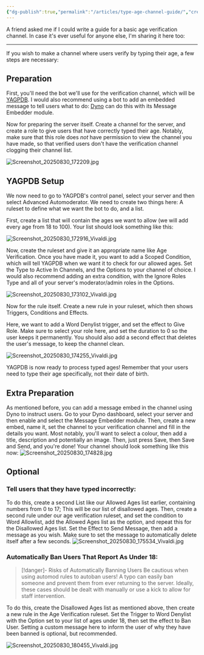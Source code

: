 ```yaml
---
{"dg-publish":true,"permalink":"/articles/type-age-channel-guide/","created":"2025-08-30T18:08:34.405+01:00","updated":"2025-08-30T18:09:49.709+01:00"}
---
```


A friend asked me if I could write a guide for a basic age verification channel. In case it's ever useful for anyone else, I'm sharing it here too:

---

If you wish to make a channel where users verify by typing their age, a few steps are necessary:
## Preparation

First, you'll need the bot we'll use for the verification channel, which will be [YAGPDB](https://www.yagpdb.xyz). I would also recommend using a bot to add an embedded message to tell users what to do: [Dyno](https://www.dyno.gg) can do this with its Message Embedder module.

Now for preparing the server itself. Create a channel for the server, and create a role to give users that have correctly typed their age. Notably, make sure that this role does *not* have permission to view the channel you have made, so that verified users don't have the verification channel clogging their channel list.

![Screenshot_20250830_172209.jpg](/img/user/99_Meta/Attachments/TypeAgeGuide/Screenshot_20250830_172209.jpg)

## YAGPDB Setup

We now need to go to YAGPDB's control panel, select your server and then select Advanced Automoderator. We need to create two things here: A ruleset to define what we want the bot to do, and a list.

First, create a list that will contain the ages we want to allow (we will add every age from 18 to 100). Your list should look something like this:

![Screenshot_20250830_172916_Vivaldi.jpg](/img/user/99_Meta/Attachments/TypeAgeGuide/Screenshot_20250830_172916_Vivaldi.jpg)

Now, create the ruleset and give it an appropriate name like Age Verification. Once you have made it, you want to add a Scoped Condition, which will tell YAGPDB when we want it to check for our allowed ages. Set the Type to Active In Channels, and the Options to your channel of choice. I would also recommend adding an extra condition, with the Ignore Roles Type and all of your server's moderator/admin roles in the Options.

![Screenshot_20250830_173102_Vivaldi.jpg](/img/user/99_Meta/Attachments/TypeAgeGuide/Screenshot_20250830_173102_Vivaldi.jpg)

Now for the rule itself. Create a new rule in your ruleset, which then shows Triggers, Conditions and Effects.

Here, we want to add a Word Denylist trigger, and set the effect to Give Role. Make sure to select your role here, and set the duration to 0 so the user keeps it permanently. You should also add a second effect that deletes the user's message, to keep the channel clean.

![Screenshot_20250830_174255_Vivaldi.jpg](/img/user/99_Meta/Attachments/TypeAgeGuide/Screenshot_20250830_174255_Vivaldi.jpg)

YAGPDB is now ready to process typed ages! Remember that your users need to type their age specifically, not their date of birth. 

## Extra Preparation 

As mentioned before, you can add a message embed in the channel using Dyno to instruct users. Go to your Dyno dashboard, select your server and then enable and select the Message Embedder module. Then, create a new embed, name it, set the channel to your verification channel and fill in the details you want. Most notably, you'll want to select a colour, then add a title, description and potentially an image. Then, just press Save, then Save and Send, and you're done! Your channel should look something like this now: ![Screenshot_20250830_174828.jpg](/img/user/99_Meta/Attachments/TypeAgeGuide/Screenshot_20250830_174828.jpg)

## Optional

### Tell users that they have typed incorrectly:

To do this, create a second List like our Allowed Ages list earlier, containing numbers from 0 to 17; This will be our list of disallowed ages. Then, create a second rule under our age verification ruleset, and set the condition to Word Allowlist, add the Allowed Ages list as the option, and repeat this for the Disallowed Ages list. Set the Effect to Send Message, then add a message as you wish.  Make sure to set the message to automatically delete itself after a few seconds.
![Screenshot_20250830_175534_Vivaldi.jpg](/img/user/99_Meta/Attachments/TypeAgeGuide/Screenshot_20250830_175534_Vivaldi.jpg)

### Automatically Ban Users That Report As Under 18:

> [!danger]- Risks of Automatically Banning Users
> Be cautious when using automod rules to autoban users! A typo can easily ban someone and prevent them from ever returning to the server. Ideally, these cases should be dealt with manually or use a kick to allow for staff intervention.
> 

To do this, create the Disallowed Ages list as mentioned above, then create a new rule in the Age Verification ruleset. Set the Trigger to Word Denylist with the Option set to your list of ages under 18, then set the effect to Ban User. Setting a custom message here to inform the user of why they have been banned is optional, but recommended.

![Screenshot_20250830_180455_Vivaldi.jpg](/img/user/99_Meta/Attachments/TypeAgeGuide/Screenshot_20250830_180455_Vivaldi.jpg)